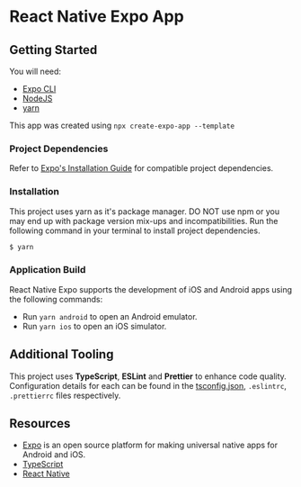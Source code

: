# React Native Expo App

## Getting Started

You will need:

- [Expo CLI](https://docs.expo.dev/workflow/expo-cli/)
- [NodeJS](https://nodejs.org/en/)
- [yarn](https://yarnpkg.com/getting-started)

This app was created using `npx create-expo-app --template`

### Project Dependencies

Refer to [Expo's Installation Guide](https://docs.expo.dev/get-started/installation/) for compatible project dependencies.

### Installation

This project uses yarn as it's package manager. DO NOT use npm or you may end up with package version mix-ups and incompatibilities. Run the following command in your terminal to install project dependencies.

```bash
$ yarn
```

### Application Build

React Native Expo supports the development of iOS and Android apps using the following commands: 
- Run `yarn android` to open an Android emulator.
- Run `yarn ios` to open an iOS simulator.

## Additional Tooling

This project uses **TypeScript**, **ESLint** and **Prettier** to enhance code quality. Configuration details for each can be found in the [tsconfig.json](./tsconfig.json), `.eslintrc`, `.prettierrc` files respectively.


## Resources
- [Expo](https://docs.expo.dev/introduction/expo/) is an open source platform for making universal native apps for Android and iOS.
- [TypeScript](https://www.typescriptlang.org/docs/) 
- [React Native](https://reactnative.dev/docs/getting-started)